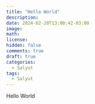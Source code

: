 ```yaml
---
title: "Hello World"
description: 
date: 2024-02-20T13:00:42-03:00
image: 
math: 
license: 
hidden: false
comments: true
draft: true
categories:
  - Salyut
tags:
  - Salyut
---
```


Hello World
